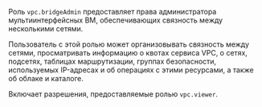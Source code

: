 Роль `vpc.bridgeAdmin` предоставляет права администратора мультиинтерфейсных ВМ, обеспечивающих связность между несколькими сетями. 

Пользователь с этой ролью может организовывать связность между сетями, просматривать информацию о квотах сервиса VPC, о сетях, подсетях, таблицах маршрутизации, группах безопасности, используемых IP-адресах и об операциях с этими ресурсами, а также об облаке и каталоге. 

Включает разрешения, предоставляемые ролью `vpc.viewer`.